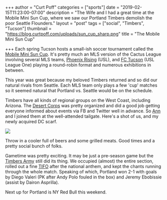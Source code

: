 +++
author = "Curt Poff"
categories = ["sports"]
date = "2019-02-15T11:23:00-07:00"
description = "The Wife and I had a great time at the Mobile Mini Sun Cup, where we saw our Portland Timbers demolish the poor Seattle Flounders."
layout = "post"
tags = ["social", "Timbers", "Tucson"]
thumbnail = "https://blog.curtpoff.com/uploads/sun_cup_sharp.png"
title = "The Mobile Mini Sun Cup"

+++
Each spring Tucson hosts a small-ish soccer tournament called the [Mobile Mini Sun Cup](https://en.wikipedia.org/wiki/2019_Mobile_Mini_Sun_Cup "Mobile Mini Sun Cup"). It's pretty much an MLS version of the Cactus League involving several MLS teams, [Phoenix Rising](https://www.phxrisingfc.com/ "Phoenix Rising") (USL), and [FC Tucson](https://www.fctucson.com/ "FC Tucson") (USL League One) playing a round-robin format and numerous exhibitions in between.

This year was great because my beloved Timbers returned and so did our natural rivals from Seattle. Each MLS team only plays a few 'cup' matches so it seemed  natural that Portland vs. Seattle would be on the schedule.

Timbers have all kinds of regional groups on the West Coast, including Arizona. The [Desert Corps](https://twitter.com/desertcorps "Timbers Army: Desert Corps") was pretty organized and did a good job getting everyone informed about events via FB and Twitter well in advance. So [Ann](https://www.instagram.com/therealgofitgirl/ "Ann Chihak Poff") and I joined them at the well-attended tailgate. Here's a shot of us, and my newly acquired DC scarf.

![](/uploads/sun_cup_sharp.png)

Throw in a cooler full of beers and some grilled meats. Good times and a pretty social bunch of folks.

Gametime was pretty exciting. It may be just a pre-season game but the [Timbers Army](https://timbersarmy.org/ "Timbers Army") still did its thing. We occupied (almost) the entire section, rolled out a fine [TIFO](https://www.timbers.com/post/2019/02/14/timbers-tucson-desert-corps-amplify-postseason-triumph-rivalry-tifo "TIFO") after the national anthem, and kept the chants running through the whole match. Speaking of which, Portland won 2-1 with goals by Diego Valeri (PK after Andy Polo fouled in the box) and Jeremy Ebobissie (assist by Dairon Asprilla).

Next up for Portland is NY Red Bull this weekend.
